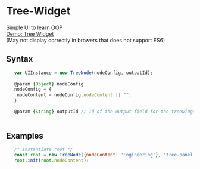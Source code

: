 # Tree-Widget
Simple UI to learn OOP<br />
[Demo: Tree Widget](https://robbyvan.github.io/Tree-Widget/index.html)<br /> (May not display correctly in browers that does not support ES6)

## Syntax
```js
   var UIInstance = new TreeNode(nodeConfig, outputId);
   
   @param {Object} nodeConfig
   nodeConfig = {
    nodeContent = nodeConfig.nodeContent || "";
   }
  
   @param {String} outputId // Id of the output field for the treewidget
   
```
  

## Examples
```js
   /* Instantiate root */
   const root = new TreeNode({nodeContent: 'Engineering'}, 'tree-panel');
   root.init(root.nodeContent);
```
<br />
